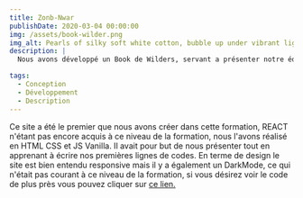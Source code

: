 ```yaml
---
title: Zonb-Nwar
publishDate: 2020-03-04 00:00:00
img: /assets/book-wilder.png
img_alt: Pearls of silky soft white cotton, bubble up under vibrant lighting
description: |
  Nous avons développé un Book de Wilders, servant a présenter notre équipe de développeurs.

tags:
  - Conception
  - Développement
  - Description
---
```


Ce site a été le premier que nous avons créer dans cette formation, REACT n'étant pas encore acquis à ce niveau de la formation, nous l'avons réalisé en HTML CSS et JS Vanilla.
Il avait pour but de nous présenter tout en apprenant à écrire nos premières lignes de codes.
En terme de design le site est bien entendu responsive mais il y a également un DarkMode, ce qui n'était pas courant à ce niveau de la formation, si vous désirez voir le code de plus près vous pouvez cliquer sur <a href="https://github.com/WildCodeSchool-2023-09/JS-RemoteFR-jurascripts-P1-Zonb-Nwar">ce lien.</a>
